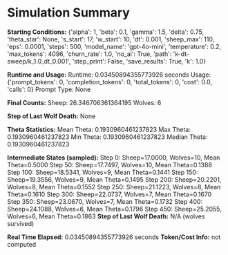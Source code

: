 # Simulation Summary

**Starting Conditions:**
{'alpha': 1, 'beta': 0.1, 'gamma': 1.5, 'delta': 0.75, 'theta_star': None, 's_start': 17, 'w_start': 10, 'dt': 0.001, 'sheep_max': 110, 'eps': 0.0001, 'steps': 500, 'model_name': 'gpt-4o-mini', 'temperature': 0.2, 'max_tokens': 4096, 'churn_rate': 1.0, 'no_ai': True, 'path': 'k-dt-sweep/k_1.0_dt_0.001', 'step_print': False, 'save_results': True, 'k': 1.0}

**Runtime and Usage:**
Runtime: 0.03450894355773926 seconds
Usage: {'prompt_tokens': 0, 'completion_tokens': 0, 'total_tokens': 0, 'cost': 0.0, 'calls': 0}
Prompt Type: None

**Final Counts:**
Sheep: 26.346706361364195
Wolves: 6

**Step of Last Wolf Death:**
None

**Theta Statistics:**
Mean Theta: 0.1930960461237823
Max Theta: 0.1930960461237823
Min Theta: 0.1930960461237823
Median Theta: 0.1930960461237823

**Intermediate States (sampled):**
Step 0: Sheep=17.0000, Wolves=10, Mean Theta=0.5000
Step 50: Sheep=17.7497, Wolves=10, Mean Theta=0.1388
Step 100: Sheep=18.5341, Wolves=9, Mean Theta=0.1441
Step 150: Sheep=19.3556, Wolves=9, Mean Theta=0.1495
Step 200: Sheep=20.2201, Wolves=8, Mean Theta=0.1552
Step 250: Sheep=21.1223, Wolves=8, Mean Theta=0.1610
Step 300: Sheep=22.0737, Wolves=7, Mean Theta=0.1670
Step 350: Sheep=23.0670, Wolves=7, Mean Theta=0.1732
Step 400: Sheep=24.1088, Wolves=6, Mean Theta=0.1796
Step 450: Sheep=25.2055, Wolves=6, Mean Theta=0.1863
**Step of Last Wolf Death:** N/A (wolves survived)

**Real Time Elapsed:** 0.03450894355773926 seconds
**Token/Cost Info:** not computed